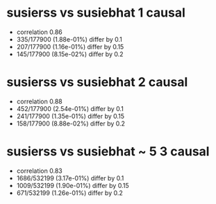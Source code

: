 # susierss vs susiebhat  1 causal

- correlation 0.86
- 335/177900 (1.88e-01%) differ by 0.1
- 207/177900 (1.16e-01%) differ by 0.15
- 145/177900 (8.15e-02%) differ by 0.2


# susierss vs susiebhat  2 causal

- correlation 0.88
- 452/177900 (2.54e-01%) differ by 0.1
- 241/177900 (1.35e-01%) differ by 0.15
- 158/177900 (8.88e-02%) differ by 0.2


# susierss vs susiebhat  ~ 5 3 causal

- correlation 0.83
- 1686/532199 (3.17e-01%) differ by 0.1
- 1009/532199 (1.90e-01%) differ by 0.15
- 671/532199 (1.26e-01%) differ by 0.2


